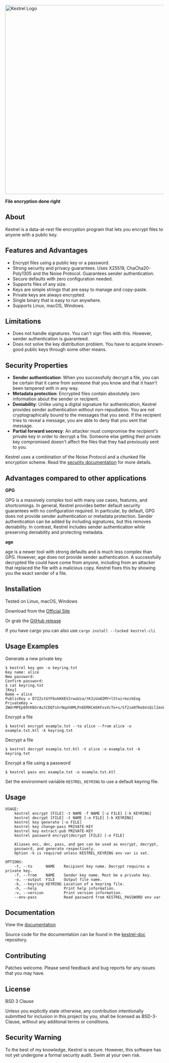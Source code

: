 <p><img src="https://user-images.githubusercontent.com/13957897/149721971-bdd844e6-0a9d-43fa-9205-04a8daa9fab6.png" alt="Kestrel Logo" width="600"></p>

**File encryption done right**

## About

Kestrel is a data-at-rest file encryption program that lets you encrypt files
to anyone with a public key.


## Features and Advantages

- Encrypt files using a public key or a password.
- Strong security and privacy guarantees. Uses X25519, ChaCha20-Poly1305
  and the Noise Protocol. Guarantees sender authentication.
- Secure defaults with zero configuration needed.
- Supports files of any size.
- Keys are simple strings that are easy to manage and copy-paste.
- Private keys are always encrypted.
- Single binary that is easy to run anywhere.
- Supports Linux, macOS, Windows.


## Limitations

- Does not handle signatures. You can't sign files with this. However,
  sender authentication is guaranteed.
- Does not solve the key distribution problem. You have to acquire
  known-good public keys through some other means.


## Security Properties

- **Sender authentication**: When you successfully decrypt a file, you can be
  certain that it came from someone that you know and that it hasn't been
  tampered with in any way.
- **Metadata protection**: Encrypted files contain absolutely zero information
  about the sender or recipient.
- **Deniability**: Unlike using a digital signature for authentication, Kestrel
  provides sender authentication without non-repudiation. You are not
  cryptographically bound to the messages that you send. If the recipient tries
  to reveal a message, you are able to deny that you sent that message.
- **Partial forward secrecy**: An attacker must compromise the _recipient's_
  private key in order to decrypt a file. Someone else getting their private
  key compromised doesn't affect the files that they had previously sent to you.

Kestrel uses a combination of the Noise Protocol and a chunked file encryption
scheme. Read the [security documentation](https://getkestrel.com/docs/security-information.html)
for more details.


## Advantages compared to other applications

**GPG**

GPG is a massively complex tool with many use cases, features, and shortcomings.
In general, Kestrel provides better default security guarantees with no
configuration required. In particular, by default, GPG does not provide sender
authentication or metadata protection. Sender authentication can be
added by including signatures, but this removes deniability. In contrast,
Kestrel includes sender authentication while preserving deniability and
protecting metadata.

**age**

age is a newer tool with strong defaults and is much less complex than GPG.
However, age does not provide sender authentication. A successfully decrypted
file could have come from anyone, including from an attacker that replaced the
file with a malicious copy. Kestrel fixes this by showing you the exact sender
of a file.

## Installation

Tested on Linux, macOS, Windows

Download from the [Official Site](https://getkestrel.com)

Or grab the [GitHub release](https://github.com/finfet/kestrel/releases/latest)

If you have cargo you can also use `cargo install --locked kestrel-cli`


## Usage Examples

Generate a new private key
```
$ kestrel key gen -o keyring.txt
Key name: alice
New password:
Confirm password:
$ cat keyring.txt
[Key]
Name = alice
PublicKey = D7ZZstGYF6okKKEV2rwoUza/tK3iUa8IMY+l5tuirmzzkEog
PrivateKey = ZWdrMPEp09tKN3rAutCDQTshrNqoh0MLPnEERRCm5KFxvXcTo+s/Sf2ze0fKebVsQilImvLzfIHRcJuX8kGetyAQL1VchvzHR28vFhdKeq+NY2KT
```

Encrypt a file
```
$ kestrel encrypt example.txt --to alice --from alice -o example.txt.ktl -k keyring.txt
```

Decrypt a file
```
$ kestrel decrypt example.txt.ktl -t alice -o example.txt -k keyring.txt
```

Encrypt a file using a password
```
$ kestrel pass enc example.txt -o example.txt.ktl
```

Set the environment variable `KESTREL_KEYRING` to use a default keyring file.

## Usage

```
USAGE:
    kestrel encrypt [FILE] -t NAME -f NAME [-o FILE] [-k KEYRING]
    kestrel decrypt [FILE] -t NAME [-o FILE] [-k KEYRING]
    kestrel key generate [-o FILE]
    kestrel key change-pass PRIVATE-KEY
    kestrel key extract-pub PRIVATE-KEY
    kestrel password encrypt|decrypt [FILE] [-o FILE]

    Aliases enc, dec, pass, and gen can be used as encrypt, decrypt,
    password, and generate respectively.
    Option -k is required unless KESTREL_KEYRING env var is set.

OPTIONS:
    -t, --to      NAME    Recipient key name. Decrypt requires a private key.
    -f, --from    NAME    Sender key name. Must be a private key.
    -o, --output  FILE    Output file name.
    -k, --keyring KEYRING Location of a keyring file.
    -h, --help            Print help information.
    -v, --version         Print version information.
    --env-pass            Read password from KESTREL_PASSWORD env var
```

## Documentation

View the [documentation](https://getkestrel.com/docs/)

Source code for the documentation can be found in the
[kestrel-doc](https://github.com/finfet/kestrel-doc) repository.


## Contributing

Patches welcome. Please send feedback and bug reports for any issues that
you may have.


## License

BSD 3 Clause

Unless you explicitly state otherwise, any contribution intentionally
submitted for inclusion in this project by you, shall be licensed as
BSD-3-Clause, without any additonal terms or conditions.


## Security Warning

To the best of my knowledge, Kestrel is secure. However, this software has
not yet undergone a formal security audit. Swim at your own risk.
